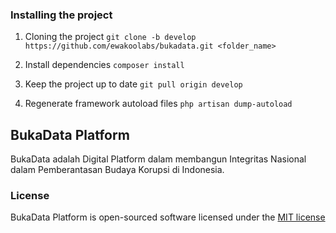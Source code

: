 ### Installing the project
1. Cloning the project
`git clone -b develop https://github.com/ewakoolabs/bukadata.git <folder_name>`

2. Install dependencies
`composer install`

3. Keep the project up to date
`git pull origin develop`

4. Regenerate framework autoload files
`php artisan dump-autoload`

## BukaData Platform

BukaData adalah Digital Platform dalam membangun Integritas Nasional dalam Pemberantasan Budaya Korupsi di Indonesia.

### License

BukaData Platform is open-sourced software licensed under the [MIT license](http://opensource.org/licenses/MIT)
